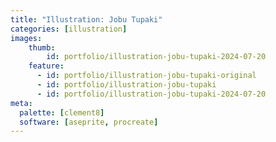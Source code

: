 ```yaml
---
title: "Illustration: Jobu Tupaki"
categories: [illustration]
images:
    thumb:
        id: portfolio/illustration-jobu-tupaki-2024-07-20
    feature:
      - id: portfolio/illustration-jobu-tupaki-original
      - id: portfolio/illustration-jobu-tupaki
      - id: portfolio/illustration-jobu-tupaki-2024-07-20
meta:
  palette: [clement8]
  software: [aseprite, procreate]
---
```

